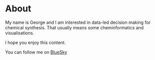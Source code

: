 # About

My name is George and I am interested in data-led decision making for chemical synthesis. That usually means some cheminformatics and visualisations.

I hope you enjoy this content.

You can follow me on [BlueSky](https://bsky.app/profile/georgekarag.bsky.social)
